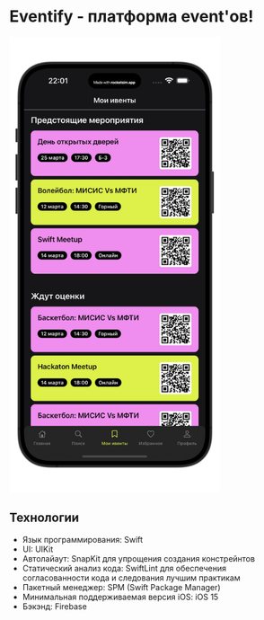 # Eventify - платформа event'ов!
<img src="EventifyApp/Resources/Screens/darkTheme.jpeg" alt="Логотип" width="375" height="812">

## **Технологии**

- Язык программирования: Swift
- UI: UIKit
- Автолайаут: SnapKit для упрощения создания констрейнтов
- Статический анализ кода: SwiftLint для обеспечения согласованности кода и следования лучшим практикам
- Пакетный менеджер: SPM (Swift Package Manager)
- Минимальная поддерживаемая версия iOS: iOS 15
- Бэкэнд: Firebase
